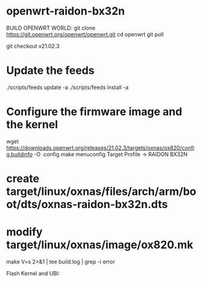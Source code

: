# openwrt-raidon-bx32n

BUILD OPENWRT WORLD:
  git clone https://git.openwrt.org/openwrt/openwrt.git
  cd openwrt
  git pull
  
  git checkout v21.02.3

  # Update the feeds
  ./scripts/feeds update -a
  ./scripts/feeds install -a

  # Configure the firmware image and the kernel
  wget https://downloads.openwrt.org/releases/21.02.3/targets/oxnas/ox820/config.buildinfo -O .config
  make menuconfig
       Target Profile -> RAIDON BX32N
  # create target/linux/oxnas/files/arch/arm/boot/dts/oxnas-raidon-bx32n.dts
  # modify target/linux/oxnas/image/ox820.mk     
  make V=s 2>&1 | tee build.log | grep -i error
  
Flash Kernel and UBI:

  
